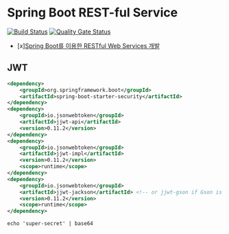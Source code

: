 # Spring Boot REST-ful Service
[![Build Status](https://app.travis-ci.com/safecornerscoffee/spring-boot-resurrection.svg?branch=master)](https://app.travis-ci.com/safecornerscoffee/spring-boot-resurrection)
[![Quality Gate Status](https://sonarcloud.io/api/project_badges/measure?project=safecornerscoffee_spring-boot-resurrection&metric=alert_status)](https://sonarcloud.io/dashboard?id=safecornerscoffee_spring-boot-resurrection)

- [x][Spring Boot를 이용한 RESTful Web Services 개발](https://www.inflearn.com/course/spring-boot-restful-web-services/)

## JWT

```xml
<dependency>
    <groupId>org.springframework.boot</groupId>
    <artifactId>spring-boot-starter-security</artifactId>
</dependency>
<dependency>
    <groupId>io.jsonwebtoken</groupId>
    <artifactId>jjwt-api</artifactId>
    <version>0.11.2</version>
</dependency>
<dependency>
    <groupId>io.jsonwebtoken</groupId>
    <artifactId>jjwt-impl</artifactId>
    <version>0.11.2</version>
    <scope>runtime</scope>
</dependency>
<dependency>
    <groupId>io.jsonwebtoken</groupId>
    <artifactId>jjwt-jackson</artifactId> <!-- or jjwt-gson if Gson is preferred -->
    <version>0.11.2</version>
    <scope>runtime</scope>
</dependency>
```

```shell
echo 'super-secret' | base64
```
